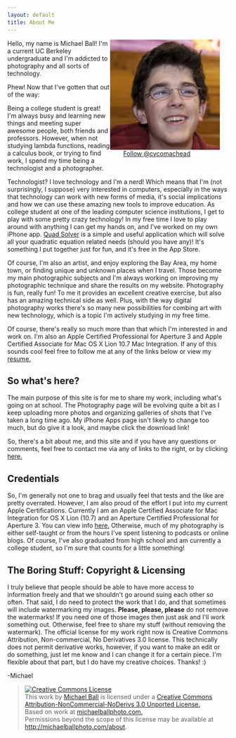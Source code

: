```yaml
---
layout: default
title: About Me
---
```


<div style="postion: relative; float: right">
    <img align="center" alt="Me" height="250" width="250"
         src="/images/profile.jpg" />
    <div style="position: relative; float: bottom; align:center;
        padding-left: 30px; width: 240px">
        <a href="https://twitter.com/cycomachead" class="twitter-follow-button"
         data-show-count="true">Follow @cycomachead</a>
        <script>!function(d,s,id){var js,fjs=d.getElementsByTagName(s)[0];if(!d.getElementById(id)){js=d.createElement(s);js.id=id;js.src="//platform.twitter.com/widgets.js";fjs.parentNode.insertBefore(js,fjs);}}(document,"script","twitter-wjs");
        </script>
    </div>
</div>

Hello, my name is Michael Ball! I'm a current UC Berkeley undergraduate and
 I'm addicted to photography and all sorts of technology.

Phew! Now that I've gotten that out of the way:

Being a college student is great! I'm always busy and learning new things and meeting super awesome people, both friends and professors. However, when not studying lambda functions, reading a calculus book, or trying to find work, I spend my time being a technologist and a photographer.

Technologist? I love technology and I'm a nerd! Which means that I'm (not surprisingly, I suppose) very interested in computers, especially in the ways that technology can work with new forms of media, it's social implications and how we can use these amazing new tools to improve education. As college student at one of the leading computer science institutions, I get to play with some pretty crazy technology! In my free time I love to play around with anything I can get my hands on, and I've worked on my own iPhone app. [Quad Solver](/ios) is a simple and useful application which will solve all your quadratic equation related needs (should you have any)! It's something I put together just for fun, and it's free in the App Store.

Of course, I'm also an artist, and enjoy exploring the Bay Area, my home town, or finding unique and unknown places when I travel. Those become my main photographic subjects and I'm always working on improving my photographic technique and share the results on my website. Photography is fun, really fun! To me it provides an excellent creative exercise, but also has an amazing technical side as well. Plus, with the way digital photography works there's so many new possibilities for combing art with new technology, which is a topic I'm actively studying in my free time.

Of course, there's really so much more than that which I'm interested in and work on. I'm also an Apple Certified Professional for Aperture 3 and Apple Certified Associate for Mac OS X Lion 10.7 Mac Integration. If any of this sounds cool feel free to follow me at any of the links below or view my  [resume.](/resume.pdf)

## So what's here? ##

The main purpose of this site is for me to share my work, including what's going on at school. The Photography page will be evolving quite a bit as I keep uploading more photos and organizing galleries of shots that I've taken a long time ago. My iPhone Apps page isn't likely to change too much, but do give it a look, and maybe click the download link!

So, there's a bit about me, and this site and if you have any questions or comments, feel free to contact me via any of links to the right, or by clicking [here.](mailto:cycomachead@gmail.com)

## Credentials ##

So, I'm generally not one to brag and usually feel that tests and the like are pretty overrated. However, I am also proud of the effort I put into my current Apple Certifications. Currently I am an Apple Certified Associate for Mac Integration for OS X Lion (10.7) and an Aperture Certified Professional for Aperture 3. You can view info [here.](https://i7lp.integral7.com/durango/do/pr/prSearchResultDetail?ownername=apple&amp;D036E966675C40A4F2781F98BD661AB9=CEE0AC17FEDDBD04288234D8664D14B8&amp;usertype=candidate&amp;3D6CBF60ADAE3C6C0D8E570165AD529C=E9CD144372EB7BC9FE6E91C3684C043C&amp;basechannel=apple&amp;channel=apple) Otherwise, much of my photography is either self-taught or from the hours I've spent listening to podcasts or online blogs. Of course, I've also graduated from high school and am currently a college student, so I'm sure that counts for a little something!

## The Boring Stuff: Copyright &amp; Licensing ##

I truly believe that people should be able to have more access to information freely and that we shouldn't go around suing each other so often. That said, I do need to protect the work that I do, and that sometimes will include watermarking my images. **Please, please, please** do not remove the watermarks! If you need one of those images then just ask and I'll work something out. Otherwise, feel free to share my stuff (without removing the watermark). The official license for my work right now is Creative Commons Attribution, Non-commercial, No Derivatives 3.0 license. This technically does not permit derivative works, however, if you want to make an edit or do something, just let me know and I can change it for a certain piece. I'm flexible about that part, but I do have my creative choices. Thanks! :)

-Michael

<blockquote>
    <a href="http://creativecommons.org/licenses/by-nc-nd/3.0/" rel="license"><img alt="Creative Commons License" src="http://i.creativecommons.org/l/by-nc-nd/3.0/88x31.png" /></a>
    <br />This <span>work</span> by <a href="http://michaelballphoto.com" rel="cc:attributionURL">Michael Ball</a>&nbsp;is licensed under a <a href="http://creativecommons.org/licenses/by-nc-nd/3.0/" rel="license">Creative Commons Attribution-NonCommercial-NoDerivs 3.0 Unported License.</a>
    <br />Based on work at <a href="http://michaelballphoto.com" rel="dct:source">michaelballphoto.com.</a>
    <br />Permissions beyond the scope of this license may be available at <a href="http://michaelballphoto.com" rel="cc:morePermissions">http://michaelballphoto.com/about</a>.
</blockquote>